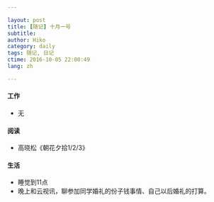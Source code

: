 ```yaml
---

layout: post  
title: [随记] 十月一号  
subtitle:   
author: Hiko  
category: daily
tags: 随记, 日记  
ctime: 2016-10-05 22:00:49  
lang: zh  

---
```


#### 工作

- 无

#### 阅读

- 高晓松《朝花夕拾1/2/3》

#### 生活

- 睡觉到11点
- 晚上和云视讯，聊参加同学婚礼的份子钱事情、自己以后婚礼的打算。
